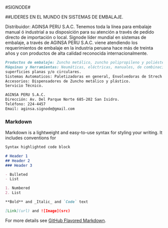 #SIGNODE#

##LIDERES EN EL MUNDO EN SISTEMAS DE EMBALAJE.

Distribuidor: AGINSA PERU S.A.C.
Tenemos toda la línea para embalaje manual ó industrial a su disposición para su atención a
través de pedido directo de importación o local. Signode líder mundial en sistemas de
embalaje, a través de AGINSA PERU S.A.C. viene atendiendo los requerimientos de embalaje
en la industria peruana hace más de treinta años y con productos de alta calidad reconocida
internacionalmente.

```markdown
Productos de embalaje: Zuncho metálico, zuncho polipropileno y poliéster, grapas stretch film.
Máquinas y Herramientas: Neumáticas, eléctricas, manuales, de combinación, de empuje, para
superficies planas y/o circulares.
Sistemas Automaticos: Paletizadoras en general, Envolvedoras de Strech film, etc.
Accesorios: Dispensadores de Zuncho metálico y plástico.
Servicio Técnico.
```


```markdown
AGINSA PERU S.A.C.
Dirección: Av. Del Parque Norte 685-202 San Isidro.
Teléfono: 224-4457
Email: aginsa.signode@gmail.com
```




### Markdown

Markdown is a lightweight and easy-to-use syntax for styling your writing. It includes conventions for

```markdown
Syntax highlighted code block

# Header 1
## Header 2
### Header 3

- Bulleted
- List

1. Numbered
2. List

**Bold** and _Italic_ and `Code` text

[Link](url) and ![Image](src)
```

For more details see [GitHub Flavored Markdown](https://guides.github.com/features/mastering-markdown/).

